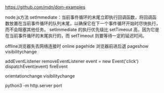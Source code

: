https://github.com/mdn/dom-examples

node.js方法
setImmediate：当前事件循环的末尾立即执行回调函数，将回调函数放置在当前事件循环的队列末尾，以确保它在下一个事件循环开始时尽快执行，而不会阻塞其他任务。
setImmediate 的执行优先级比 setTimeout 高，因为它是在当前事件循环的末尾执行的，而 setTimeout 则要等待一定的延迟时间。


offline浏览器失去网络连接时
online
pagehide 浏览器前进后退
pageshow
visibilitychange

addEventListener
removeEventListener
event = new Event('click')
dispatchEvent(event)
fireEvent

orientationchange
visibilitychange

python3 -m http.server port
